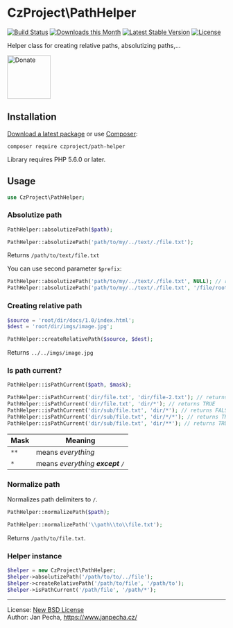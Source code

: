 # CzProject\PathHelper

[![Build Status](https://github.com/czproject/path-helper/workflows/Build/badge.svg)](https://github.com/czproject/path-helper/actions)
[![Downloads this Month](https://img.shields.io/packagist/dm/czproject/path-helper.svg)](https://packagist.org/packages/czproject/path-helper)
[![Latest Stable Version](https://poser.pugx.org/czproject/path-helper/v/stable)](https://github.com/czproject/path-helper/releases)
[![License](https://img.shields.io/badge/license-New%20BSD-blue.svg)](https://github.com/czproject/path-helper/blob/master/license.md)

Helper class for creating relative paths, absolutizing paths,...

<a href="https://www.janpecha.cz/donate/"><img src="https://buymecoffee.intm.org/img/donate-banner.v1.svg" alt="Donate" height="100"></a>


## Installation

[Download a latest package](https://github.com/czproject/path-helper/releases) or use [Composer](http://getcomposer.org/):

```
composer require czproject/path-helper
```

Library requires PHP 5.6.0 or later.


## Usage


``` php
use CzProject\PathHelper;
```

### Absolutize path

``` php
PathHelper::absolutizePath($path);

PathHelper::absolutizePath('path/to/my/../text/./file.txt');
```

Returns ```/path/to/text/file.txt```

You can use second parameter ```$prefix```:

``` php
PathHelper::absolutizePath('path/to/my/../text/./file.txt', NULL); // returns path/to/text/file.txt
PathHelper::absolutizePath('path/to/my/../text/./file.txt', '/file/root/'); // returns /file/root/path/to/text/file.txt
```


### Creating relative path

``` php
$source = 'root/dir/docs/1.0/index.html';
$dest = 'root/dir/imgs/image.jpg';

PathHelper::createRelativePath($source, $dest);
```

Returns ```../../imgs/image.jpg```


### Is path current?

``` php
PathHelper::isPathCurrent($path, $mask);

PathHelper::isPathCurrent('dir/file.txt', 'dir/file-2.txt'); // returns FALSE
PathHelper::isPathCurrent('dir/file.txt', 'dir/*'); // returns TRUE
PathHelper::isPathCurrent('dir/sub/file.txt', 'dir/*'); // returns FALSE
PathHelper::isPathCurrent('dir/sub/file.txt', 'dir/*/*'); // returns TRUE
PathHelper::isPathCurrent('dir/sub/file.txt', 'dir/**'); // returns TRUE
```

| Mask     | Meaning
| -------- | ------------------------------------------
| ```**``` | means *everything*
| ```*```  | means *everything <b>except</b> ```/```*


### Normalize path

Normalizes path delimiters to `/`.

``` php
PathHelper::normalizePath($path);

PathHelper::normalizePath('\\path\\to\\file.txt');
```

Returns `/path/to/file.txt`.


### Helper instance

``` php
$helper = new CzProject\PathHelper;
$helper->absolutizePath('/path/to/to/../file');
$helper->createRelativePath('/path/to/file', '/path/to');
$helper->isPathCurrent('/path/file', '/path/*');
```


------------------------------

License: [New BSD License](license.md)
<br>Author: Jan Pecha, https://www.janpecha.cz/
